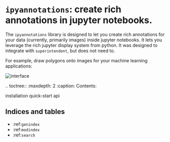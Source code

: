 # `ipyannotations`: create rich annotations in jupyter notebooks.

The `ipyannotations` library is designed to let you create rich annotations
for your data (currently, primarily images) inside jupyter notebooks. It lets
you leverage the rich jupyter display system from python. It was designed to
integrate with `superintendent`, but does not need to.

For example, draw polygons onto images for your machine learning applications:

![interface](img/interface.png)

.. toctree::
   :maxdepth: 2
   :caption: Contents:

   installation
   quick-start
   api



## Indices and tables

* :ref:`genindex`
* :ref:`modindex`
* :ref:`search`
